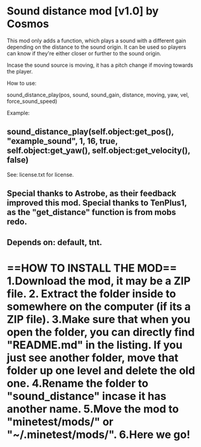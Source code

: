 Sound distance mod [v1.0] by Cosmos
==========================
This mod only adds a function, which plays a sound with a different gain depending on the distance to the sound origin.
It can be used so players can know if they're either closer or further to the sound origin.

Incase the sound source is moving, it has a pitch change if moving towards the player.

How to use:

sound_distance_play(pos, sound, sound_gain, distance, moving, yaw, vel, force_sound_speed)

Example:

sound_distance_play(self.object:get_pos(), "example_sound", 1, 16, true, self.object:get_yaw(), self.object:get_velocity(), false)
---------------------------------------------
See: license.txt for license.

Special thanks to Astrobe, as their feedback improved this mod.
Special thanks to TenPlus1, as the "get_distance" function is from mobs redo.
---------------------------------------------
Depends on: default, tnt.
---------------------------------------------

==HOW TO INSTALL THE MOD==
1.Download the mod, it may be a ZIP file.
2. Extract the folder inside to somewhere on the computer (if its a ZIP file).
3.Make sure that when you open the folder, you can directly find "README.md" in the listing. If you just see another folder, move that folder up one level and delete the old one.
4.Rename the folder to "sound_distance" incase it has another name.
5.Move the mod to "minetest/mods/" or "~/.minetest/mods/".
6.Here we go!
============================
